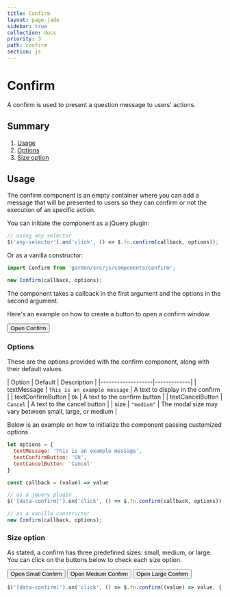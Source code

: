 ```yaml
---
title: Confirm
layout: page.jade
sidebar: true
collection: docs
priority: 3
path: confirm
section: js
---
```


# Confirm
<p class="lead">
  A confirm is used to present a question message to users' actions.
</p>

## Summary
1. [Usage](#usage)
2. [Options](#options)
3. [Size option](#size-option)


## Usage
The confirm component is an empty container where you can add a message that will be presented to users so they can confirm or not the execution of an specific action.

You can initiate the component as a jQuery plugin:
```js
// using any selector
$('any-selector').on('click', () => $.fn.confirm(callback, options));
```

Or as a vanilla constructor:

```js
import Confirm from 'garden/src/js/components/confirm';

new Confirm(callback, options);
```

The component takes a callback in the first argument and the options in the second argument.

Here's an example on how to create a button to open a confirm window.

<div class="example example-code">
  <button class="button button-primary" data-confirm>Open Confirm</button>
</div>

### Options

These are the options provided with the confirm component, along with their default values.

| Option            | Default | Description |
|-------------------|-------------|
| textMessage  | `This is an example message` | A text to display in the confirm |
| textConfirmButton | `Ok` | A text to the confirm button |
| textCancelButton | `Cancel` | A text to the cancel button |
| size | `"medium"` | The modal size may vary between small, large, or medium |

Below is an example on how to initialize the component passing customized options.
```js
let options = {
  textMessage: 'This is an example message',
  textConfirmButton: 'Ok',
  textCancelButton: 'Cancel'
}

const callback = (value) => value

// as a jquery plugin
$('[data-confirm]').on('click', () => $.fn.confirm(callback, options));

// as a vanilla constructor
new Confirm(callback, options);
```

### Size option

As stated, a confirm has three predefined sizes: small, medium, or large.
You can click on the buttons below to check each size option.

<div class="example example-code align-center">
  <button class="button button-primary" data-confirm-small>Open Small Confirm</button>
  <button class="button button-primary" data-confirm-medium>Open Medium Confirm</button>
  <button class="button button-primary" data-confirm-large>Open Large Confirm</button>
</div>

```js
$('[data-confirm]').on('click', () => $.fn.confirm((value) => value, { size: 'small|medium|large' }));
```
